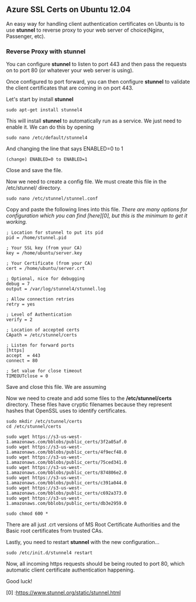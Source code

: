 <h2><span  class="short-header">Azure SSL Certs on Ubuntu 12.04</span></h2>

An easy way for handling client authentication certificates on Ubuntu is to use <b>stunnel</b> to reverse proxy to your web server of choice(Nginx, Passenger, etc).

<h3>Reverse Proxy with <b>stunnel</b></h3>

You can configure <b>stunnel</b> to listen to port 443 and then pass the requests on to port 80 (or whatever your web server is using).

Once configured to port forward, you can then configure <b>stunnel</b> to validate the client certificates that are coming in on port 443.

Let's start by install <b>stunnel</b>

    sudo apt-get install stunnel4

This will install <b>stunnel</b> to automatically run as a service. We just need to enable it. We can do this by opening

    sudo nano /etc/default/stunnel4 

And changing the line that says ENABLED=0 to 1

    (change) ENABLED=0 to ENABLED=1

Close and save the file.

Now we need to create a config file. We must create this file in the /etc/stunnel/ directory.

    sudo nano /etc/stunnel/stunnel.conf

Copy and paste the following lines into this file. <i>There are many options for configuration which you can find [here][0], but this is the minimum to get it working.</i> 

    ; Location for stunnel to put its pid
    pid = /home/stunnel.pid

    ; Your SSL key (from your CA)
    key = /home/ubuntu/server.key

    ; Your Certificate (from your CA)
    cert = /home/ubuntu/server.crt 	

    ; Optional, nice for debugging
    debug = 7 						   
    output = /var/log/stunnel4/stunnel.log

    ; Allow connection retries
    retry = yes
    
    ; Level of Authentication
    verify = 2

    ; Location of accepted certs
    CApath = /etc/stunnel/certs

    ; Listen for forward ports
    [https]
    accept  = 443
    connect = 80

    ; Set value for close timeout
    TIMEOUTclose = 0


Save and close this file. We are assuming

Now we need to create and add some files to the <b>/etc/stunnel/certs</b> directory. These files have cryptic filenames because they represent hashes that OpenSSL uses to  identify certificates.

    sudo mkdir /etc/stunnel/certs
    cd /etc/stunnel/certs
   
    sudo wget https://s3-us-west-1.amazonaws.com/bblobs/public_certs/3f2a05af.0
    sudo wget https://s3-us-west-1.amazonaws.com/bblobs/public_certs/4f9ecf48.0
    sudo wget https://s3-us-west-1.amazonaws.com/bblobs/public_certs/75ced341.0
    sudo wget https://s3-us-west-1.amazonaws.com/bblobs/public_certs/874806e2.0
    sudo wget https://s3-us-west-1.amazonaws.com/bblobs/public_certs/c391a044.0
    sudo wget https://s3-us-west-1.amazonaws.com/bblobs/public_certs/c692a373.0
    sudo wget https://s3-us-west-1.amazonaws.com/bblobs/public_certs/db3e2959.0

    sudo chmod 600 *

There are all just .crt versions of MS Root Certificate Authorities and the Basic root certificates from trusted CAs.

Lastly, you need to restart <b>stunnel</b> with the new configuration…

    sudo /etc/init.d/stunnel4 restart

Now, all incoming https requests should be being routed to port 80, which automatic client certificate authentication happening.

Good luck!





<!---->
[0] :https://www.stunnel.org/static/stunnel.html


